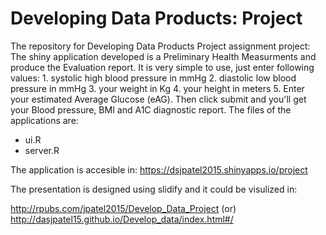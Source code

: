 Developing Data Products: Project
===================================
The repository for Developing Data Products Project assignment project:
The shiny application developed is a Preliminary Health Measurments and produce the Evaluation report.
It is very simple to use, just enter following values:
    1. systolic high blood pressure in mmHg
    2. diastolic low blood pressure in mmHg
    3. your weight in Kg
    4. your height in meters
    5. Enter your estimated Average Glucose (eAG).
Then click submit and you'll get your Blood pressure, BMI and A1C diagnostic report.
The files of the applications are:
* ui.R
* server.R

The application is accesible in: https://dsjpatel2015.shinyapps.io/project

The presentation is designed using slidify and it could be visulized in:

http://rpubs.com/jpatel2015/Develop_Data_Project (or) 
http://dasjpatel15.github.io/Develop_data/index.html#/

